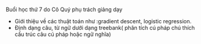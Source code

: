﻿Buổi học thứ 7 do Cô Quý  phụ trách giảng dạy
 - Giới thiệu về các thuật toán như :gradient descent, logistic regression.
- Định dạng câu, từ ngữ dưới dạng treebank( phân tích cú pháp chú thích cấu trúc câu cú pháp hoặc ngữ nghĩa)

